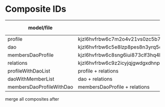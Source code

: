# Composite IDs

| model/file               | id                                                              | composite order |
| ------------------------ | --------------------------------------------------------------- | --------------- |
| profile                  | kjzl6hvfrbw6c7m2o4v21vs0zc5b7y4lxrepf67z42ydmifpcnvxtby4fhu6mhl | 1               |
| dao                      | kjzl6hvfrbw6c5e8lzp8pes8n3yrq5o3kai7el3yi7oqy44d85oksz90lczdfte | 2               |
| membersDaoProfile        | kjzl6hvfrbw6c8sng6iui873clf3hq4lom692367zm0mmqo588639t9i22busph | 3               |
| relations                | kjzl6hvfrbw6c9z2icyjqjgwdgxdhnpn87ruzqybhubv3djnf27avbd2w86f3hf | 4               |
| profileWithDaoList       | profile + relations                                             | 5               |
| daoWithMemberList        | dao + relations                                                 | 6               |
| membersDaoProfileWithDao | membersDaoProfile + relations                                   | 7               |

merge all composites after
